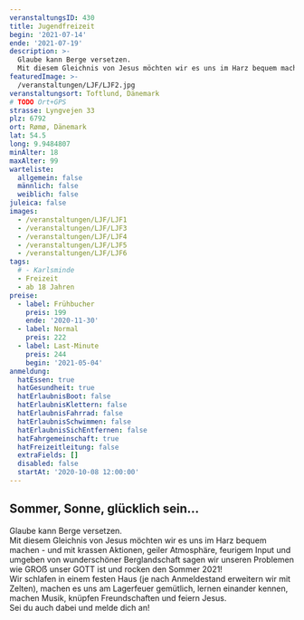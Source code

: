 ```yaml
---
veranstaltungsID: 430
title: Jugendfreizeit
begin: '2021-07-14'
ende: '2021-07-19'
description: >-
  Glaube kann Berge versetzen.  
  Mit diesem Gleichnis von Jesus möchten wir es uns im Harz bequem machen - und mit krassen Aktionen, geiler Atmosphäre, feurigem Input und umgeben von wunderschöner Berglandschaft sagen wir unseren Problemen wie GROẞ unser GOTT ist und rocken den Sommer 2021!
featuredImage: >-
  /veranstaltungen/LJF/LJF2.jpg
veranstaltungsort: Toftlund, Dänemark
# TODO Ort+GPS
strasse: Lyngvejen 33
plz: 6792
ort: Rømø, Dänemark
lat: 54.5
long: 9.9484807
minAlter: 18
maxAlter: 99
warteliste:
  allgemein: false
  männlich: false
  weiblich: false
juleica: false
images:
  - /veranstaltungen/LJF/LJF1
  - /veranstaltungen/LJF/LJF3
  - /veranstaltungen/LJF/LJF4
  - /veranstaltungen/LJF/LJF5
  - /veranstaltungen/LJF/LJF6
tags:
  # - Karlsminde
  - Freizeit
  - ab 18 Jahren
preise:
  - label: Frühbucher
    preis: 199
    ende: '2020-11-30'
  - label: Normal
    preis: 222
  - label: Last-Minute
    preis: 244
    begin: '2021-05-04'
anmeldung:
  hatEssen: true
  hatGesundheit: true
  hatErlaubnisBoot: false
  hatErlaubnisKlettern: false
  hatErlaubnisFahrrad: false
  hatErlaubnisSchwimmen: false
  hatErlaubnisSichEntfernen: false
  hatFahrgemeinschaft: true
  hatFreizeitleitung: false
  extraFields: []
  disabled: false
  startAt: '2020-10-08 12:00:00'
---
```


## Sommer, Sonne, glücklich sein…

Glaube kann Berge versetzen.  
Mit diesem Gleichnis von Jesus möchten wir es uns im Harz bequem machen - und mit krassen Aktionen, geiler Atmosphäre, feurigem Input und umgeben von wunderschöner Berglandschaft sagen wir unseren Problemen wie GROẞ unser GOTT ist und rocken den Sommer 2021!  
Wir schlafen in einem festen Haus (je nach Anmeldestand erweitern wir mit Zelten), machen es uns am Lagerfeuer gemütlich, lernen einander kennen, machen Musik, knüpfen Freundschaften und feiern Jesus.  
Sei du auch dabei und melde dich an!
